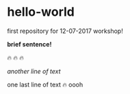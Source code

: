 # hello-world
first repository for 12-07-2017 workshop!

__brief sentence!__

:fire: :fire: :fire:

_another line of text_

one last line of text :fire:
oooh
